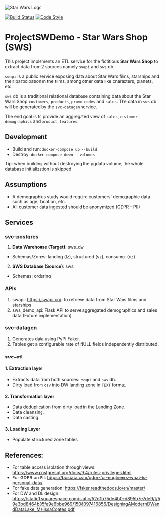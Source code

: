 ![Star Wars Logo](https://www.google.com/url?sa=i&url=https%3A%2F%2Fimgbin.com%2Fpng%2FRsyN13P5%2Fanakin-skywalker-star-wars-sticker-darth-skywalker-family-png&psig=AOvVaw1clFev85DM2M_VRFKsztmJ&ust=1574529192877000&source=images&cd=vfe&ved=0CAIQjRxqFwoTCOj_1sGo_uUCFQAAAAAdAAAAABAJ)

[![Build Status](https://travis-ci.org/rafaelbattesti/poster-kata.svg?branch=master)](https://travis-ci.org/rafaelbattesti/poster-kata)
[![Code Style](https://img.shields.io/badge/code%20style-black-000000.svg)](https://github.com/psf/black)

# ProjectSWDemo - Star Wars Shop (SWS)
This project implements an ETL service for the fictitious **Star Wars Shop** to extract data from 2 sources namely `swapi` and `sws` db. 

`swapi` is a public service exposing data about Star Wars films, starships and their participation in the films, among other data like characters, planets, etc.

`sws` db is a traditional relational database containing data about the Star Wars Shop `customers`, `products`, `promo codes` and `sales`. The data in `sws` db will be generated by the `svc-datagen` service.

The end goal is to provide an aggregated view of `sales`, `customer demographics` and `product features`.

## Development
* Build and run: `docker-compose up --build`
* Destroy: `docker-compose down --volumes`

Tip: when building without destroying the pgdata volume, the whole database initialization is skipped.

## Assumptions
* A demographics study would require customers' demographic data such as age, location, etc.
* All customer data ingested should be anonymized (GDPR - PII)

## Services

### svc-postgres

1. **Data Warehouse (Target)**: sws_dw
* Schemas/Zones: landing (lz), structured (sz), consumer (cz)

2. **SWS Database (Source)**: sws
* Schemas: ordering

### APIs
1. swapi: https://swapi.co/: to retrieve data from Star Wars films and starships
2. sws_demo_api: Flask API to serve aggregated demographics and sales data (Future implementation)

### svc-datagen
1. Generates data using PyPi Faker.
2. Tables get a configurable rate of NULL fields independently distributed.

### svc-etl
#### 1. Extraction layer
* Extracts data from both sources: `swapi` and `sws` db.
* Dirty load from `csv` into DW landing zone in `TEXT` format.

#### 2. Transformation layer
* Data deduplication from dirty load in the Landing Zone.
* Data cleansing.
* Data casting.

#### 3. Loading Layer
* Populate structured zone tables

## References:
* For table access isolation through views: https://www.postgresql.org/docs/9.4/rules-privileges.html
* For GDPR on PII: https://bostata.com/gdpr-for-engineers-what-is-personal-data/
* For fake data generation: https://faker.readthedocs.io/en/master/
* For DW and DL design: https://static1.squarespace.com/static/52d1b75de4b0ed895b7e7de9/t/59e3bd8464b05fe9e6bbe969/1508097416856/DesigningAModernDWandDataLake_MelissaCoates.pdf